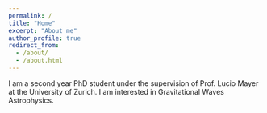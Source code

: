 ```yaml
---
permalink: /
title: "Home"
excerpt: "About me"
author_profile: true
redirect_from: 
  - /about/
  - /about.html
---
```



I am a second year PhD student under the supervision of Prof. Lucio Mayer at the University of Zurich. I am interested in Gravitational Waves Astrophysics.
